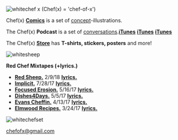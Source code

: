 ![whitechef x](https://user-images.githubusercontent.com/25256570/36082575-a7efeb92-0f5f-11e8-86a8-8b9068a82c5b.png)
(Chef(x) = 'chef-of-x')

Chef(x) **[Comics](https://www.instagram.com/chefofx/)** is a set of [concept](https://drive.google.com/open?id=0B1Ol8fuZMTCWUVBNRlk0djcxUmc)-illustrations.

The Chef(x) **Podcast** is a set of [conversations](https://drive.google.com/open?id=1jtQQqB3JStUSgmQsr25vVONhywPnRCfc).**[iTunes](https://itunes.apple.com/us/podcast/the-chef-x-podcast/id1304107115?mt=2)** **[iTunes](https://itunes.apple.com/us/podcast/the-chef-x-podcast/id1304107115?mt=2)** **[iTunes](https://itunes.apple.com/us/podcast/the-chef-x-podcast/id1304107115?mt=2)**

The Chef(x) **[Store](https://www.redbubble.com/shop/chefofx)** has **T-shirts, stickers, posters** and more!  

![whitesheep](https://user-images.githubusercontent.com/25256570/36241966-41e02472-11ce-11e8-93cb-11bd932d8cf3.png)


**Red Chef Mixtapes (+lyrics.)**

- **[Red Sheep.](https://soundcloud.com/redchef/sets/red-sheep)** 2/9/18 **[lyrics.](https://drive.google.com/open?id=1L0DXyAscYHFnqYgvJ5aMnPRHvZZo1k9Z)**
- **[Implicit.](https://soundcloud.com/redchef/sets/implicit/s-tvWII)** 7/28/17 **[lyrics.](https://drive.google.com/open?id=0B1Ol8fuZMTCWam4zdm5sbFlvRUU)** 
- **[Focused Erosion.](https://soundcloud.com/redchef/sets/focused-erosion/s-pihsw)** 5/16/17 **[lyrics.](https://drive.google.com/open?id=0B1Ol8fuZMTCWWVNQdXd2ZndiaDA)** 
- **[Dishes4Days.](https://soundcloud.com/redchef/sets/dishes4days/s-NY0Mc)** 5/5/17 **[lyrics.](https://drive.google.com/open?id=0B1Ol8fuZMTCWc09Yb2tRZndleVE)** 
- **[Evans Cheffin.](https://soundcloud.com/redchef/sets/evans-cheffin/s-5ctrP)** 4/13/17 **[lyrics.](https://drive.google.com/open?id=0B1Ol8fuZMTCWWS1OUHptcEN4aWM)** 
- **[Elmwood Recipes.](https://soundcloud.com/redchef/sets/elmwood-recipes/s-4d0MH)** 3/24/17 **[lyrics.](https://drive.google.com/open?id=0B1Ol8fuZMTCWaldOV2ZYYVlyRlk)**

![whitechefset](https://user-images.githubusercontent.com/25256570/36082661-51e174cc-0f60-11e8-9359-3e7ca0143748.png)

chefofx@gmail.com
